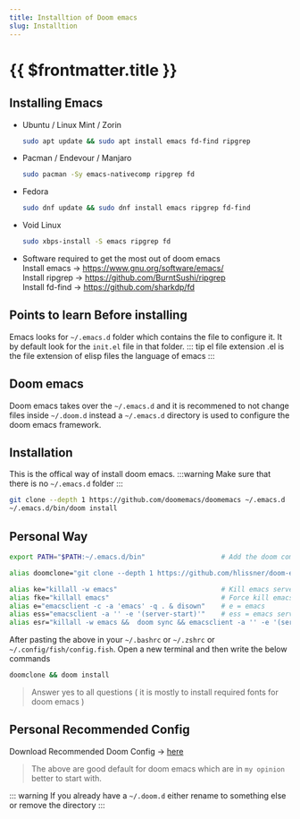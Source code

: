 ```yaml
---
title: Installtion of Doom emacs
slug: Installtion
---
```


# {{ $frontmatter.title }}
## Installing Emacs
- Ubuntu / Linux Mint / Zorin
  ``` sh
  sudo apt update && sudo apt install emacs fd-find ripgrep
  ```
- Pacman / Endevour / Manjaro
  ``` sh
  sudo pacman -Sy emacs-nativecomp ripgrep fd
  ```
- Fedora 
  ``` sh
  sudo dnf update && sudo dnf install emacs ripgrep fd-find
  ```
- Void Linux
  ``` sh
  sudo xbps-install -S emacs ripgrep fd
  ```
- Software required to get the most out of doom emacs  
  Install emacs -> https://www.gnu.org/software/emacs/  
  Install ripgrep -> https://github.com/BurntSushi/ripgrep  
  Install fd-find -> https://github.com/sharkdp/fd  
## Points to learn Before installing
Emacs looks for `~/.emacs.d` folder which contains the file to configure it. It by default look for the `init.el` file in that folder.
::: tip el file extension
.el is the file extension of elisp files the language of emacs
:::
## Doom emacs
Doom emacs takes over the `~/.emacs.d` and it is recommened to not change files inside `~/.doom.d` instead a `~/.emacs.d` directory is used to configure the doom emacs framework.
## Installation
This is the offical way of install doom emacs.
:::warning
Make sure that there is no `~/.emacs.d` folder
:::
```sh
git clone --depth 1 https://github.com/doomemacs/doomemacs ~/.emacs.d
~/.emacs.d/bin/doom install
```
## Personal Way
``` sh
export PATH="$PATH:~/.emacs.d/bin"                   # Add the doom command so that you can access it without full path

alias doomclone="git clone --depth 1 https://github.com/hlissner/doom-emacs ~/.emacs.d" # i Didn't want to remember the url each time

alias ke="killall -w emacs"                          # Kill emacs server and wait to emacs process to finish
alias fke="killall emacs"                            # Force kill emacs
alias e="emacsclient -c -a 'emacs' -q . & disown"    # e = emacs
alias ess="emacsclient -a '' -e '(server-start)'"    # ess = emacs server start
alias esr="killall -w emacs &&  doom sync && emacsclient -a '' -e '(server-start)'" # esr = emacs server restart
```

After pasting the above in your `~/.bashrc` or `~/.zshrc` or `~/.config/fish/config.fish`. Open a new terminal and then write the below commands
``` sh
doomclone && doom install
```
> Answer yes to all questions ( it is mostly to install required fonts for doom emacs )
## Personal Recommended Config
Download Recommended Doom Config -> <a href="/example.zip" download>here</a>
> The above are good default for doom emacs which are in `my opinion` better to start with.

::: warning
If you already have a `~/.doom.d` either rename to something else or remove the directory
:::

